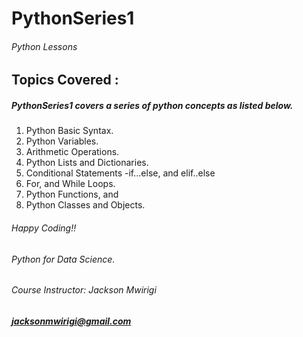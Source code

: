 # PythonSeries1
###### Python Lessons
## Topics Covered : 
##### PythonSeries1 covers a series of python concepts as listed below.  
 1. Python Basic Syntax.
 2. Python Variables.
 3. Arithmetic Operations.
 4. Python Lists and Dictionaries.
 5. Conditional Statements -if...else, and elif..else
 6. For, and While Loops.
 7. Python Functions, and
 8. Python Classes and Objects.
 
 
 
###### Happy Coding!!
###### *Python for Data Science.*
###### *Course Instructor: Jackson Mwirigi*
##### *[jacksonmwirigi@gmail.com](jackson)*
  